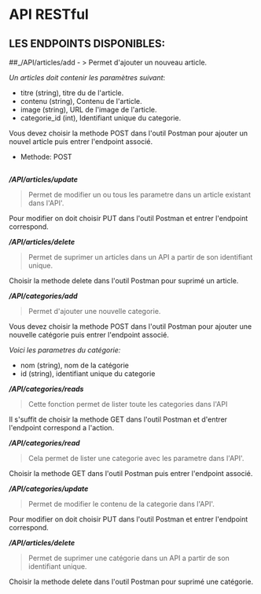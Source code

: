 # API RESTful
## LES ENDPOINTS DISPONIBLES:

##_/API/articles/add - > Permet d'ajouter un nouveau article.

_Un articles doit contenir les paramètres suivant_:

- titre (string), titre du de l'article.
- contenu (string), Contenu de l'article.
- image (string), URL de l'image de l'article.
- categorie_id (int), Identifiant unique du categorie.

Vous devez choisir la methode POST dans l'outil Postman pour ajouter un nouvel article puis entrer l'endpoint associé.

- Methode: POST

##

***/API/articles/update***

>Permet de modifier un ou tous les parametre dans un article existant dans l'API'.

Pour modifier on doit choisir PUT dans l'outil Postman et entrer l'endpoint correspond.

***/API/articles/delete***

>Permet de suprimer un articles dans un API a partir de son identifiant unique.

Choisir la methode delete dans l'outil Postman pour suprimé un article.

***/API/categories/add***

>Permet d'ajouter une nouvelle categorie.

Vous devez choisir la methode POST dans l'outil Postman pour ajouter une nouvelle catégorie puis entrer l'endpoint associé.

*Voici les parametres du catégorie:*

- nom (string), nom de la catégorie
- id (string), identifiant unique du categorie

***/API/categories/reads***

>Cette fonction permet de lister toute les categories dans l'API

Il s'suffit de choisir la methode GET dans l'outil Postman et d'entrer l'endpoint correspond a l'action.

***/API/categories/read***

>Cela permet de lister une categorie avec les parametre dans l'API'.

Choisir la methode GET dans l'outil Postman  puis entrer l'endpoint associé.

***/API/categories/update***

>Permet de modifier le contenu de la categorie dans l'API'.

Pour modifier on doit choisir PUT dans l'outil Postman et entrer l'endpoint correspond.

***/API/articles/delete***

>Permet de suprimer une catégorie dans un API a partir de son identifiant unique.

Choisir la methode delete dans l'outil Postman pour suprimé une catégorie.

